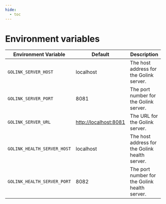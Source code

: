 ```yaml
---
hide:
  - toc
---
```


# Environment variables

| Environment Variable | Default | Description |
| --- | --- | --- |
| `GOLINK_SERVER_HOST` | localhost | The host address for the Golink server. |
| `GOLINK_SERVER_PORT` | 8081 | The port number for the Golink server. |
| `GOLINK_SERVER_URL` | <http://localhost:8081> | The URL for the Golink server. |
| `GOLINK_HEALTH_SERVER_HOST` | localhost | The host address for the Golink health server. |
| `GOLINK_HEALTH_SERVER_PORT` | 8082 | The port number for the Golink health server. |
